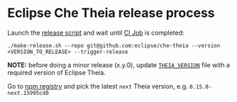 # Eclipse Che Theia release process

Launch the [release script](make-release.sh) and wait until [CI Job](https://ci.centos.org/view/Devtools/job/devtools-che-theia-che-release) is completed:

```
./make-release.sh --repo git@github.com:eclipse/che-theia --version <VERSION_TO_RELEASE> --trigger-release
```

**NOTE:** before doing a minor release (x.y.0), update [`THEIA_VERSION`](THEIA_VERSION) file with a required version of Eclipse Theia.

Go to [npm registry](https://www.npmjs.com/package/@theia/core) and pick the latest `next` Theia version, e.g. `0.15.0-next.15995cd0`
